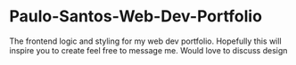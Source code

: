 # Paulo-Santos-Web-Dev-Portfolio
The frontend logic and styling for my web dev portfolio. Hopefully this will inspire you to create feel free to message me. Would love to discuss design
